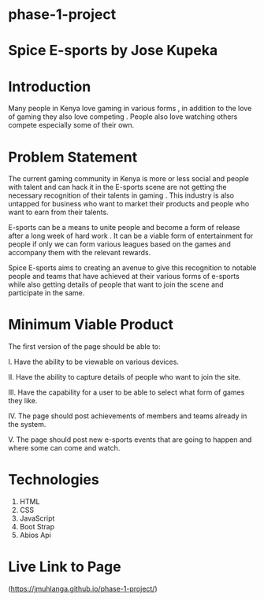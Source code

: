 # phase-1-project

# Spice E-sports by Jose Kupeka

# Introduction 

Many people in Kenya love gaming in various forms  , in addition to the love of gaming they also love competing . People also love watching others compete especially some of their own.

# Problem Statement 

The current gaming community in Kenya is more or less social and people with talent and can hack it in the E-sports scene are not getting the necessary recognition of their talents in gaming . This industry is also untapped for business who want to market their products and people who want to earn from their talents.

E-sports can be a means to unite people and become a form of release after a long week of hard work . It can be a viable form of entertainment for people if only we can form various leagues based on the games and accompany them with the relevant rewards. 

Spice E-sports aims to creating an avenue to give this recognition to notable people and teams that have achieved at their various forms of e-sports while also getting details of people that want to join the scene and participate in the same. 

# Minimum Viable Product

The first version of the page should be able to:

I. Have the ability to be viewable on various devices.

II. Have the ability to capture details of people who want to join the site.

III. Have the capability for a user to be able to select what form of games they like.

IV. The page should post achievements of members and teams already in the system.

V. The page should post new e-sports events that are going to happen and where some can come and watch.

# Technologies

1. HTML
2. CSS
3. JavaScript
4. Boot Strap
5. Abios Api

# Live Link to Page
(https://jmuhlanga.github.io/phase-1-project/)



